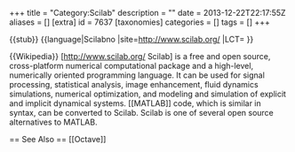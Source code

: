 +++
title = "Category:Scilab"
description = ""
date = 2013-12-22T22:17:55Z
aliases = []
[extra]
id = 7637
[taxonomies]
categories = []
tags = []
+++

{{stub}}
{{language|Scilabno
|site=http://www.scilab.org/
|LCT=
}}

{{Wikipedia}}
[http://www.scilab.org/ Scilab] is a free and open source, cross-platform numerical computational package and a high-level, numerically oriented programming language. It can be used for signal processing, statistical analysis, image enhancement, fluid dynamics simulations, numerical optimization, and modeling and simulation of explicit and implicit dynamical systems. [[MATLAB]] code, which is similar in syntax, can be converted to Scilab. Scilab is one of several open source alternatives to MATLAB.

== See Also ==
[[Octave]]

